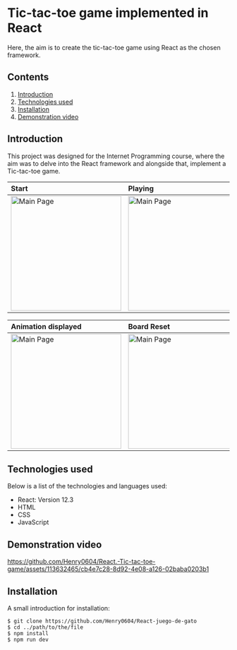 # Tic-tac-toe game implemented in React
Here, the aim is to create the tic-tac-toe game using React as the chosen framework.

## Contents
1. [Introduction](#introduction)
2. [Technologies used](#technologies-used)
3. [Installation](#installation)
4. [Demonstration video](#demonstration-video)

## Introduction
This project was designed for the Internet Programming course, where the aim was to delve into the React framework and alongside that, implement a Tic-tac-toe game.

| Start | Playing | Winner |
| :-------- | :------- | :------- | 
| <img src="https://user-images.githubusercontent.com/113632465/224193714-75ebb26c-7e61-48dc-a9f0-ee52ce38c6a4.png" alt="Main Page" width="250" height="260" /> | <img src="https://user-images.githubusercontent.com/113632465/224193828-9780e65a-1b2c-40af-954f-d84b4743e5a9.png" alt="Main Page" width="250" height="260" /> | <img src="https://user-images.githubusercontent.com/113632465/224194203-bf60ea97-4d24-40a7-8677-396044b37776.png" alt="Main Page" width="250" height="260" /> |

| Animation displayed | Board Reset |
| :------- | :------- | 
|<img src="https://user-images.githubusercontent.com/113632465/224194283-48e84545-70c7-4425-a1d4-7cb1185bc572.png" alt="Main Page" width="250" height="260" />|<img src="https://user-images.githubusercontent.com/113632465/224194371-5f4abd41-9bf8-4986-90f6-bfe35c0cdaa7.png" alt="Main Page" width="250" height="260" />|

## Technologies used
Below is a list of the technologies and languages used:
* React: Version 12.3 
* HTML
* CSS
* JavaScript

## Demonstration video

https://github.com/Henry0604/React.-Tic-tac-toe-game/assets/113632465/cb4e7c28-8d92-4e08-a126-02baba0203b1

## Installation
A small introduction for installation:
```
$ git clone https://github.com/Henry0604/React-juego-de-gato
$ cd ../path/to/the/file
$ npm install
$ npm run dev
```

